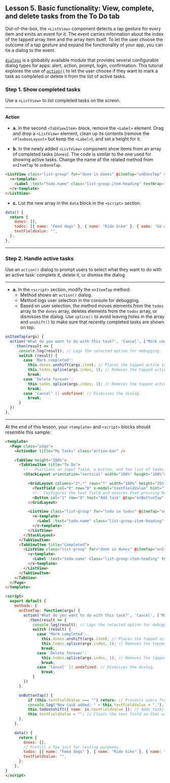 ## Lesson 5. Basic functionality: View, complete, and delete tasks from the To Do tab

Out-of-the-box, the `<ListView>` component detects a tap gesture for every item and emits an event for it. The event carries information about the index of the tapped array item and the array item itself. To let the user choose the outcome of a tap gesture and expand the functionality of your app, you can tie a dialog to the event.

[`dialogs`](https://docs.nativescript.org/api-reference/modules/_ui_dialogs_) is a globablly available module that provides several configurable dialog types for apps: alert, action, prompt, login, confirmation. This tutorial explores the use of [`action()`](https://nativescript-vue.org/en/docs/elements/dialogs/action/) to let the user choose if they want to mark a task as completed or delete it from the list of active tasks.

### Step 1. Show completed tasks

Use a `<ListView>` to list completed tasks on the screen.

<hr data-action="start" />

#### Action

* **a.** In the second `<TabViewItem>` block, remove the `<Label>` element. Drag and drop a `<ListView>` element, clean up its contents (remove the `<FlexboxLayout>` but keep the `<Label>`), and set a height for it.

* **b.** In the newly added `<ListView>` component show items from an array of completed tasks (`dones`). The code is similar to the one used for showing active tasks. Change the name of the related method from `onItemTap` to `onDoneTap`.

```HTML
<ListView class="list-group" for="done in dones" @itemTap="onDoneTap" style="height:75%">
  <v-template>
    <Label :text="todo.name" class="list-group-item-heading" textWrap="true" />
  </v-template>
</ListView>
```

* **c.** List the new array in the `data` block in the `<script>` section.

```JavaScript
data() {
  return {
    dones: [],
    todos: [{ name: "Feed dogs" }, { name: "Ride bike" }, { name: "Go grocery shopping" }],
    textFieldValue: "",
  };
},
```

<hr data-action="end" />

### Step 2. Handle active tasks

Use an `action()` dialog to prompt users to select what they want to do with an active task: complete it, delete it, or dismiss the dialog.

<hr data-action="start" />

* **a.** In the `<script>` section, modify the `onItemTap` method:
  * Method shows an `action()` dialog.
  * Method logs user selection in the console for debugging.
  * Based on user selection, the method moves elements from the `todos` array to the `dones` array, deletes elements from the `todos` array, or dismisses the dialog. Use `splice()` to avoid leaving holes in the array and `unshift()` to make sure that recently completed tasks are shown on top.

```JavaScript
onItemTap(args) {
  action('What do you want to do with this task?', 'Cancel', ['Mark completed', 'Delete forever'])
    .then(result => {
      console.log(result); // Logs the selected option for debugging.
      switch (result) {
        case 'Mark completed':
          this.dones.unshift(args.item); // Places the tapped active task at the top of the completed tasks.
          this.todos.splice(args.index, 1); // Removes the tapped active task.
          break;
        case 'Delete forever':
          this.todos.splice(args.index, 1); // Removes the tapped active task.
          break;
        case 'Cancel' || undefined: // Dismisses the dialog.
          break;
      }
  }) 
},
```

<hr data-action="end" />

At the end of this lesson, your `<template>` and `<script>` blocks should resemble this sample:

```HTML
<template>
  <Page class="page">
    <ActionBar title="My Tasks" class="action-bar" />

    <TabView height="100%">
      <TabViewItem title="To Do">
        <!-- Positions an input field, a button, and the list of tasks in a vertical stack. -->
        <StackLayout orientation="vertical" width="100%" height="100%">

          <GridLayout columns="2*,*" rows="*" width="100%" height="25%">
            <TextField col="0" row="0" v-model="textFieldValue" hint="Type new task..." editable="true" @returnPress="onButtonTap" />
            <!-- Configures the text field and ensures that pressing Return on the keyboard produces the same result as tapping the button. -->
            <Button col="1" row="0" text="Add task" @tap="onButtonTap" />
          </GridLayout>

          <ListView class="list-group" for="todo in todos" @itemTap="onItemTap" style="height:75%">
            <v-template>
              <Label :text="todo.name" class="list-group-item-heading" />
            </v-template>
          </ListView>
        </StackLayout>
      </TabViewItem>
      <TabViewItem title="Completed">
        <ListView class="list-group" for="done in dones" @itemTap="onItemTap" style="height:75%">
          <v-template>
            <Label :text="todo.name" class="list-group-item-heading" textWrap="true" />
          </v-template>
        </ListView>
      </TabViewItem>
    </TabView>
  </Page>
</template>

<script>
  export default {
    methods: {
      onItemTap: function(args) {
        action('What do you want to do with this task?', 'Cancel', ['Mark completed', 'Delete forever']) 
          .then(result => { 
            console.log(result); // Logs the selected option for debugging.
            switch (result) {
              case 'Mark completed': 
                this.dones.unshift(args.item); // Places the tapped active task at the top of the completed tasks.
                this.todos.splice(args.index, 1); // Removes the tapped active  task.
                break;
              case 'Delete forever':
                this.todos.splice(args.index, 1); // Removes the tapped active task.
                break; 
              case 'Cancel' || undefined: // Dismisses the dialog.
                break; 
            }
        })
      },

      onButtonTap() {
          if (this.textFieldValue === "") return; // Prevents users from entering an empty string.
          console.log("New task added: " + this.textFieldValue + "."); // Logs the newly added task in the console for bugging.
          this.todosnshift({ name: is.textFieldValue }); // Adds tasks in the ToDo array. Newly added tasks are immediately shown on the screen.
          this.textFieldValue = ""; // Clears the text field so that users can start adding new tasks immediately.
      },
    },

    data() {
      return {
        dones: [],
        // Prefill a few just for testing purposes.
        todos: [{ name: "Feed dogs" }, { name: "Ride bike" }, { name: "Go grocery shopping" }],
        textFieldValue: "",
      };
    },
}
</script>
```